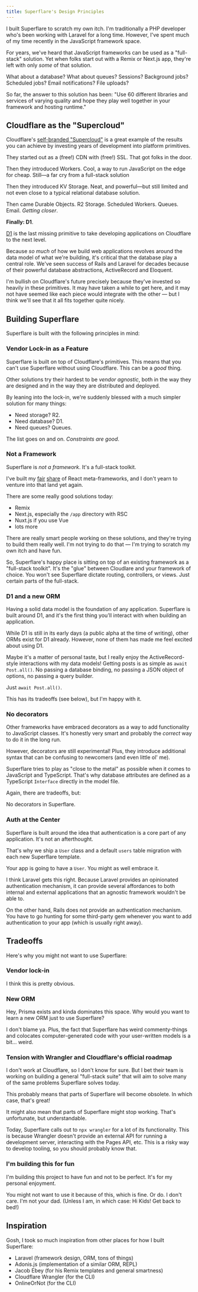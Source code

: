 ```yaml
---
title: Superflare's Design Principles
---
```


I built Superflare to scratch my own itch. I'm traditionally a PHP developer who's been working with Laravel for a long time. However, I've spent much of my time recently in the JavaScript framework space.

For years, we've heard that JavaScript frameworks can be used as a "full-stack" solution. Yet when folks start out with a Remix or Next.js app, they're left with only _some_ of that solution.

What about a database? What about queues? Sessions? Background jobs? Scheduled jobs? Email notifications? File uploads?

So far, the answer to this solution has been: "Use 60 different libraries and services of varying quality and hope they play well together in your framework and hosting runtime."

## Cloudflare as the "Supercloud"

Cloudflare's [self-branded "Supercloud"](https://blog.cloudflare.com/welcome-to-the-supercloud-and-developer-week-2022/) is a great example of the results you can achieve by investing years of development into platform primitives.

They started out as a (free!) CDN with (free!) SSL. That got folks in the door.

Then they introduced Workers. Cool, a way to run JavaScript on the edge for cheap. Still—a far cry from a full-stack solution

Then they introduced KV Storage. Neat, and powerful—but still limited and not even close to a typical relational database solution.

Then came Durable Objects. R2 Storage. Scheduled Workers. Queues. Email. _Getting closer_.

**Finally: D1**.

[D1](https://blog.cloudflare.com/introducing-d1/) is the last missing primitive to take developing applications on Cloudflare to the next level.

Because _so much_ of how we build web applications revolves around the data model of what we're building, it's critical that the database play a central role. We've seen success of Rails and Laravel for decades because of their powerful database abstractions, ActiveRecord and Eloquent.

I'm bullish on Cloudflare's future precisely because they've invested so heavily in these primitives. It may have taken a while to get here, and it may not have seemed like each piece would integrate with the other — but I think we'll see that it all fits together quite nicely.

## Building Superflare

Superflare is built with the following principles in mind:

### Vendor Lock-in as a Feature

Superflare is built on top of Cloudflare's primitives. This means that you can't use Superflare without using Cloudflare. This can be a _good_ thing.

Other solutions try their hardest to be _vendor agnostic_, both in the way they are designed and in the way they are distributed and deployed.

By leaning into the lock-in, we're suddenly blessed with a much simpler solution for many things:

- Need storage? R2.
- Need database? D1.
- Need queues? Queues.

The list goes on and on. _Constraints are good_.

### Not a Framework

Superflare is _not a framework_. It's a full-stack toolkit.

I've built my [fair](https://flareact.com/) [share](https://github.com/shopify/hydrogen-v1) of React meta-frameworks, and I don't yearn to venture into that land yet again.

There are some really good solutions today:

- Remix
- Next.js, especially the `/app` directory with RSC
- Nuxt.js if you use Vue
- lots more

There are really smart people working on these solutions, and they're trying to build them really well. I'm not trying to do that — I'm trying to scratch my own itch and have fun.

So, Superflare's happy place is sitting on top of an existing framework as a "full-stack toolkit". It's the "glue" between Cloudlare and your framework of choice. You won't see Superflare dictate routing, controllers, or views. Just certain parts of the full-stack.

### D1 and a new ORM

Having a solid data model is the foundation of any application. Superflare is built around D1, and it's the first thing you'll interact with when building an application.

While D1 is still in its early days (a public alpha at the time of writing), other ORMs exist for D1 already. However, none of them has made me feel excited about using D1.

Maybe it's a matter of personal taste, but I really enjoy the ActiveRecord-style interactions with my data models! Getting posts is as simple as `await Post.all()`. No passing a database binding, no passing a JSON object of options, no passing a query builder.

Just `await Post.all()`.

This has its tradeoffs (see below), but I'm happy with it.

### No decorators

Other frameworks have embraced decorators as a way to add functionality to JavaScript classes. It's honestly very smart and probably the _correct_ way to do it in the long run.

However, decorators are still experimental! Plus, they introduce additional syntax that can be confusing to newcomers (and even little ol' me).

Superflare tries to play as "close to the metal" as possible when it comes to JavaScript and TypeScript. That's why database attributes are defined as a TypeScript `Interface` directly in the model file.

Again, there are tradeoffs, but:

No decorators in Superflare.

### Auth at the Center

Superflare is built around the idea that authentication is a core part of any application. It's not an afterthought.

That's why we ship a `User` class and a default `users` table migration with each new Superflare template.

Your app is going to have a `User`. You might as well embrace it.

I think Laravel gets this right. Because Laravel provides an opinionated authentication mechanism, it can provide several affordances to both internal and external applications that an agnostic framework wouldn't be able to.

On the other hand, Rails does not provide an authentication mechanism. You have to go hunting for some third-party gem whenever you want to add authentication to your app (which is usually right away).

## Tradeoffs

Here's why you might not want to use Superflare:

### Vendor lock-in

I think this is pretty obvious.

### New ORM

Hey, Prisma exists and kinda dominates this space. Why would you want to learn a new ORM just to use Superflare?

I don't blame ya. Plus, the fact that Superflare has weird commenty-things and colocates computer-generated code with your user-written models is a bit... weird.

### Tension with Wrangler and Cloudflare's official roadmap

I don't work at Cloudflare, so I don't know for sure. But I bet their team is working on building a general "full-stack suite" that will aim to solve many of the same problems Superflare solves today.

This probably means that parts of Superflare will become obsolete. In which case, that's great!

It might also mean that parts of Superflare might stop working. That's unfortunate, but understandable.

Today, Superflare calls out to `npx wrangler` for a lot of its functionality. This is because Wrangler doesn't provide an external API for running a development server, interacting with the Pages API, etc. This is a risky way to develop tooling, so you should probably know that.

### I'm building this for fun

I'm building this project to have fun and not to be perfect. It's for my personal enjoyment.

You might not want to use it because of this, which is fine. Or do. I don't care. I'm not your dad. (Unless I am, in which case: Hi Kids! Get back to bed!)

## Inspiration

Gosh, I took so much inspiration from other places for how I built Superflare:

- Laravel (framework design, ORM, tons of things)
- Adonis.js (implementation of a similar ORM, REPL)
- Jacob Ebey (for his Remix templates and general smartness)
- Cloudflare Wrangler (for the CLI)
- OnlineOrNot (for the CLI)
